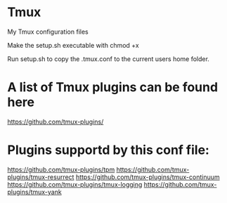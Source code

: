 # Tmux
My Tmux configuration files

Make the setup.sh executable with chmod +x

Run setup.sh to copy the .tmux.conf to the current users home folder.

# A list of Tmux plugins can be found here
https://github.com/tmux-plugins/

# Plugins supportd by this conf file:
https://github.com/tmux-plugins/tpm
https://github.com/tmux-plugins/tmux-resurrect
https://github.com/tmux-plugins/tmux-continuum
https://github.com/tmux-plugins/tmux-logging
https://github.com/tmux-plugins/tmux-yank
